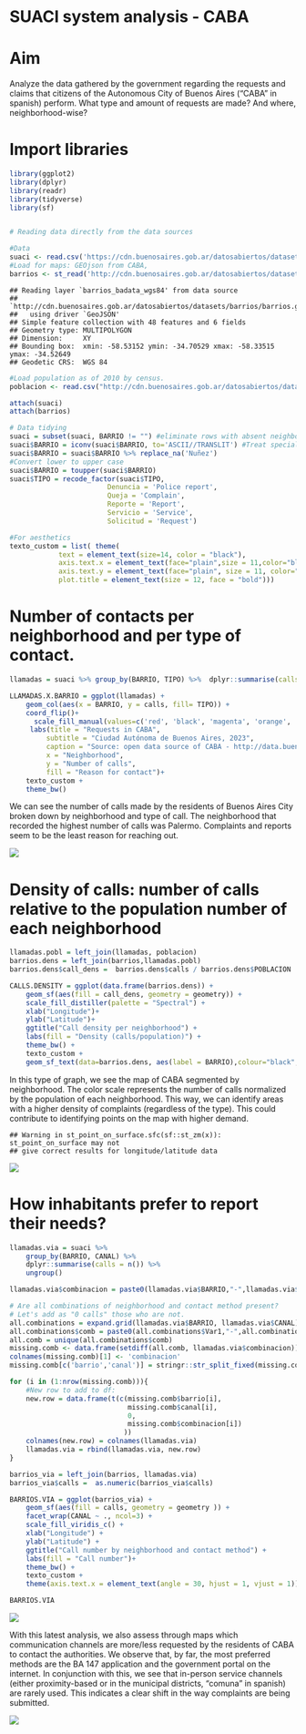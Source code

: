 SUACI system analysis - CABA
================

# Aim

Analyze the data gathered by the government regarding the requests and
claims that citizens of the Autonomous City of Buenos Aires (“CABA” in
spanish) perform. What type and amount of requests are made? And where,
neighborhood-wise?

# Import libraries

``` r
library(ggplot2)
library(dplyr)
library(readr)
library(tidyverse)
library(sf)


# Reading data directly from the data sources

#Data
suaci <- read.csv('https://cdn.buenosaires.gob.ar/datosabiertos/datasets/atencion-ciudadana/sistema-unico-atencion-ciudadana/sistema-unico-de-atencion-ciudadana-2023.csv', sep = ';')
#Load for maps: GEOjson from CABA,
barrios <- st_read('http://cdn.buenosaires.gob.ar/datosabiertos/datasets/barrios/barrios.geojson')
```

    ## Reading layer `barrios_badata_wgs84' from data source 
    ##   `http://cdn.buenosaires.gob.ar/datosabiertos/datasets/barrios/barrios.geojson' 
    ##   using driver `GeoJSON'
    ## Simple feature collection with 48 features and 6 fields
    ## Geometry type: MULTIPOLYGON
    ## Dimension:     XY
    ## Bounding box:  xmin: -58.53152 ymin: -34.70529 xmax: -58.33515 ymax: -34.52649
    ## Geodetic CRS:  WGS 84

``` r
#Load population as of 2010 by census. 
poblacion <- read.csv("http://cdn.buenosaires.gob.ar/datosabiertos/datasets/barrios/caba_pob_barrios_2010.csv")

attach(suaci)
attach(barrios)

# Data tidying
suaci = subset(suaci, BARRIO != "") #eliminate rows with absent neighborhood
suaci$BARRIO = iconv(suaci$BARRIO, to='ASCII//TRANSLIT') #Treat special characters, if missing replaced by NA
suaci$BARRIO = suaci$BARRIO %>% replace_na('Nuñez')
#Convert lower to upper case
suaci$BARRIO = toupper(suaci$BARRIO)
suaci$TIPO = recode_factor(suaci$TIPO, 
                        Denuncia = 'Police report', 
                        Queja = 'Complain',
                        Reporte = 'Report',
                        Servicio = 'Service',
                        Solicitud = 'Request')

#For aesthetics
texto_custom = list( theme(
            text = element_text(size=14, color = "black"),
            axis.text.x = element_text(face="plain",size = 11,color="black"),
            axis.text.y = element_text(face="plain", size = 11, color="black"),
            plot.title = element_text(size = 12, face = "bold")))
```

# Number of contacts per neighborhood and per type of contact.

``` r
llamadas = suaci %>% group_by(BARRIO, TIPO) %>%  dplyr::summarise(calls = n())

LLAMADAS.X.BARRIO = ggplot(llamadas) +
    geom_col(aes(x = BARRIO, y = calls, fill= TIPO)) +
    coord_flip()+
      scale_fill_manual(values=c('red', 'black', 'magenta', 'orange', 'blue'))+
     labs(title = "Requests in CABA",
         subtitle = "Ciudad Autónoma de Buenos Aires, 2023",
         caption = "Source: open data source of CABA - http://data.buenosaires.gob.ar",
         x = "Neighborhood",
         y = "Number of calls",
         fill = "Reason for contact")+
    texto_custom + 
    theme_bw() 
```

We can see the number of calls made by the residents of Buenos Aires
City broken down by neighborhood and type of call. The neighborhood that
recorded the highest number of calls was Palermo. Complaints and reports
seem to be the least reason for reaching out.

<img src="suaci_2023_files/figure-gfm/unnamed-chunk-3-1.png" style="display: block; margin: auto;" />

# Density of calls: number of calls relative to the population number of each neighborhood

``` r
llamadas.pobl = left_join(llamadas, poblacion)
barrios.dens = left_join(barrios,llamadas.pobl)
barrios.dens$call_dens =  barrios.dens$calls / barrios.dens$POBLACION
```

``` r
CALLS.DENSITY = ggplot(data.frame(barrios.dens)) +
    geom_sf(aes(fill = call_dens, geometry = geometry)) +
    scale_fill_distiller(palette = "Spectral") +
    xlab("Longitude")+
    ylab("Latitude")+
    ggtitle("Call density per neighborhood") +
    labs(fill = "Density (calls/population)") +
    theme_bw() +
    texto_custom +
    geom_sf_text(data=barrios.dens, aes(label = BARRIO),colour="black",size=2)
```

In this type of graph, we see the map of CABA segmented by neighborhood.
The color scale represents the number of calls normalized by the
population of each neighborhood. This way, we can identify areas with a
higher density of complaints (regardless of the type). This could
contribute to identifying points on the map with higher demand.

    ## Warning in st_point_on_surface.sfc(sf::st_zm(x)): st_point_on_surface may not
    ## give correct results for longitude/latitude data

<img src="suaci_2023_files/figure-gfm/unnamed-chunk-6-1.png" style="display: block; margin: auto;" />

# How inhabitants prefer to report their needs?

``` r
llamadas.via = suaci %>% 
    group_by(BARRIO, CANAL) %>% 
    dplyr::summarise(calls = n()) %>%
    ungroup()

llamadas.via$combinacion = paste0(llamadas.via$BARRIO,"-",llamadas.via$CANAL)

# Are all combinations of neighborhood and contact method present? 
# Let's add as "0 calls" those who are not.
all.combinations = expand.grid(llamadas.via$BARRIO, llamadas.via$CANAL)
all.combinations$comb = paste0(all.combinations$Var1,"-",all.combinations$Var2)
all.comb = unique(all.combinations$comb)
missing.comb <- data.frame(setdiff(all.comb, llamadas.via$combinacion))
colnames(missing.comb)[1] <- 'combinacion'
missing.comb[c('barrio','canal')] = stringr::str_split_fixed(missing.comb$combinacion, "-",2) 

for (i in (1:nrow(missing.comb))){
    #New row to add to df:
    new.row = data.frame(t(c(missing.comb$barrio[i],
                             missing.comb$canal[i],
                             0,
                             missing.comb$combinacion[i])
                            ))
    colnames(new.row) = colnames(llamadas.via)
    llamadas.via = rbind(llamadas.via, new.row)
}

barrios_via = left_join(barrios, llamadas.via)
barrios_via$calls =  as.numeric(barrios_via$calls)
```

``` r
BARRIOS.VIA = ggplot(barrios_via) +
    geom_sf(aes(fill = calls, geometry = geometry )) +
    facet_wrap(CANAL ~ ., ncol=3) +
    scale_fill_viridis_c() +
    xlab("Longitude") +
    ylab("Latitude") +
    ggtitle("Call number by neighborhood and contact method") +
    labs(fill = "Call number")+
    theme_bw() +
    texto_custom +
    theme(axis.text.x = element_text(angle = 30, hjust = 1, vjust = 1))

BARRIOS.VIA 
```

![](suaci_2023_files/figure-gfm/unnamed-chunk-8-1.png)<!-- -->

With this latest analysis, we also assess through maps which
communication channels are more/less requested by the residents of CABA
to contact the authorities. We observe that, by far, the most preferred
methods are the BA 147 application and the government portal on the
internet. In conjunction with this, we see that in-person service
channels (either proximity-based or in the municipal districts, “comuna”
in spanish) are rarely used. This indicates a clear shift in the way
complaints are being submitted.

<img src="suaci_2023_files/figure-gfm/unnamed-chunk-9-1.png" style="display: block; margin: auto;" />
